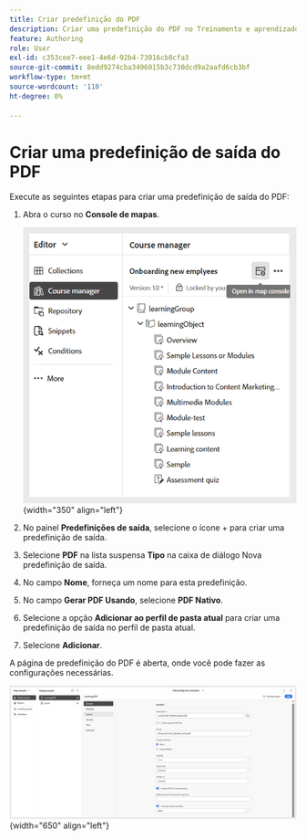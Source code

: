 ```yaml
---
title: Criar predefinição do PDF
description: Criar uma predefinição do PDF no Treinamento e aprendizado do produto
feature: Authoring
role: User
exl-id: c353cee7-eee1-4e6d-92b4-73016cb8cfa3
source-git-commit: 8edd9274cba3496015b3c730dcd9a2aafd6cb3bf
workflow-type: tm+mt
source-wordcount: '110'
ht-degree: 0%

---
```


# Criar uma predefinição de saída do PDF

Execute as seguintes etapas para criar uma predefinição de saída do PDF:

1. Abra o curso no **Console de mapas**.

   ![](assets/open-in-map-console.png){width="350" align="left"}

1. No painel **Predefinições de saída**, selecione o ícone + para criar uma predefinição de saída.
1. Selecione **PDF** na lista suspensa **Tipo** na caixa de diálogo Nova predefinição de saída.
1. No campo **Nome**, forneça um nome para esta predefinição.
1. No campo **Gerar PDF Usando**, selecione **PDF Nativo**.
1. Selecione a opção **Adicionar ao perfil de pasta atual** para criar uma predefinição de saída no perfil de pasta atual.
1. Selecione **Adicionar**.

A página de predefinição do PDF é aberta, onde você pode fazer as configurações necessárias.

![](assets/learning-pdf-preset.png){width="650" align="left"}
